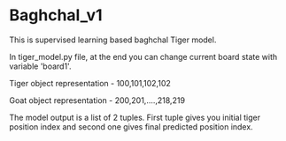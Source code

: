 # Baghchal_v1
This is supervised learning based baghchal Tiger model.

In tiger_model.py file, at the end you can change  current board state with variable 'board1'.

Tiger object representation - 100,101,102,102 

Goat object representation - 200,201,....,218,219


The model output is a list of 2 tuples. First tuple gives you initial tiger position index and second one gives final predicted position index. 
